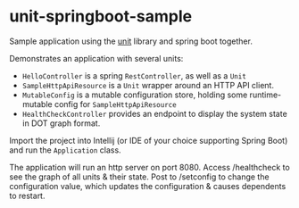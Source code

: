 unit-springboot-sample
======================

Sample application using the [unit](https://github.com/patientsknowbest/unit) 
library and spring boot together. 

Demonstrates an application with several units: 
* `HelloController` is a spring `RestController`, as well as a `Unit`
* `SampleHttpApiResource` is a `Unit` wrapper around an HTTP API client. 
* `MutableConfig` is a mutable configuration store, holding some runtime-mutable config for `SampleHttpApiResource`
* `HealthCheckController` provides an endpoint to display the system state in DOT graph format.

Import the project into Intellij (or IDE of your choice supporting Spring Boot)
and run the `Application` class.

The application will run an http server on port 8080. 
Access /healthcheck to see the graph of all units & their state. 
Post to /setconfig to change the configuration value, which updates 
the configuration & causes dependents to restart.  


